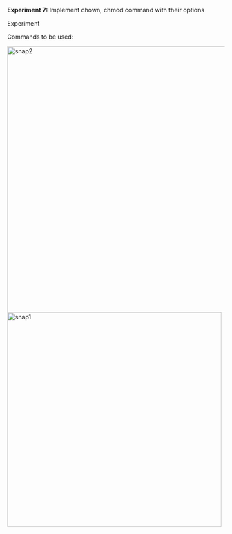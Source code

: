 **Experiment 7:** Implement chown, chmod command with their options

Experiment

Commands to be used:

<img width="614" alt="snap2" src="https://github.com/user-attachments/assets/5a2f5e06-e89c-4da2-8f7f-26f85ca33073" />
<img width="496" alt="snap1" src="https://github.com/user-attachments/assets/a5ff747f-6e22-4d6a-a172-8dd3a7353c6a" />
